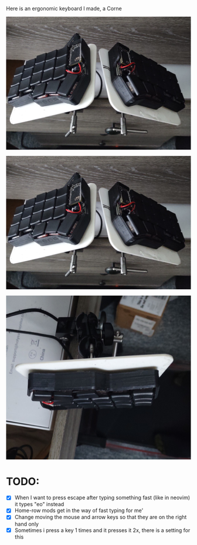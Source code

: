 Here is an ergonomic keyboard I made, a Corne

![./assets/both.jpg](./assets/both.jpg)

![./assets/close_up.jpg](./assets/both.jpg)

![./assets/showing_off_magnets.jpg](./assets/showing_off_magnets.jpg)

# TODO:

- [x] When I want to press escape after typing something fast (like in neovim) it types "eo" instead
- [x] Home-row mods get in the way of fast typing for me'
- [x] Change moving the mouse and arrow keys so that they are on the right hand only
- [x] Sometimes i press a key 1 times and it presses it 2x, there is a setting for this
